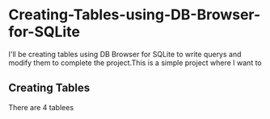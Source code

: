 # Creating-Tables-using-DB-Browser-for-SQLite

I'll be creating tables using DB Browser for SQLite to write querys and modify them to complete the project.This is a simple project where I want to

## Creating Tables

There are 4 tablees 
